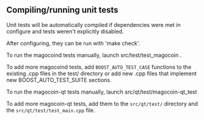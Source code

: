 Compiling/running unit tests
------------------------------------

Unit tests will be automatically compiled if dependencies were met in configure
and tests weren't explicitly disabled.

After configuring, they can be run with 'make check'.

To run the magocoind tests manually, launch src/test/test_magocoin .

To add more magocoind tests, add `BOOST_AUTO_TEST_CASE` functions to the existing
.cpp files in the test/ directory or add new .cpp files that
implement new BOOST_AUTO_TEST_SUITE sections.

To run the magocoin-qt tests manually, launch src/qt/test/magocoin-qt_test

To add more magocoin-qt tests, add them to the `src/qt/test/` directory and
the `src/qt/test/test_main.cpp` file.
